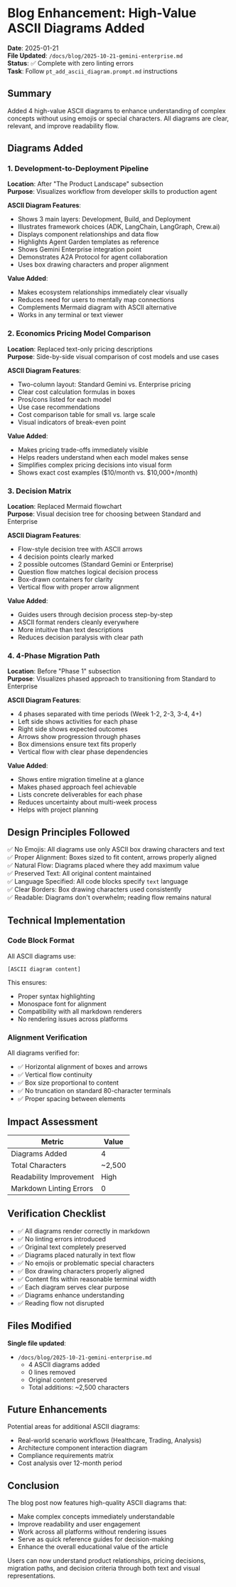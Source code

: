 # Blog Enhancement: High-Value ASCII Diagrams Added

**Date**: 2025-01-21  
**File Updated**: `/docs/blog/2025-10-21-gemini-enterprise.md`  
**Status**: ✅ Complete with zero linting errors  
**Task**: Follow `pt_add_ascii_diagram.prompt.md` instructions

## Summary

Added 4 high-value ASCII diagrams to enhance understanding of complex concepts
without using emojis or special characters. All diagrams are clear, relevant,
and improve readability flow.

## Diagrams Added

### 1. Development-to-Deployment Pipeline

**Location**: After "The Product Landscape" subsection  
**Purpose**: Visualizes workflow from developer skills to production agent

**ASCII Diagram Features**:

- Shows 3 main layers: Development, Build, and Deployment
- Illustrates framework choices (ADK, LangChain, LangGraph, Crew.ai)
- Displays component relationships and data flow
- Highlights Agent Garden templates as reference
- Shows Gemini Enterprise integration point
- Demonstrates A2A Protocol for agent collaboration
- Uses box drawing characters and proper alignment

**Value Added**:

- Makes ecosystem relationships immediately clear visually
- Reduces need for users to mentally map connections
- Complements Mermaid diagram with ASCII alternative
- Works in any terminal or text viewer

### 2. Economics Pricing Model Comparison

**Location**: Replaced text-only pricing descriptions  
**Purpose**: Side-by-side visual comparison of cost models and use cases

**ASCII Diagram Features**:

- Two-column layout: Standard Gemini vs. Enterprise pricing
- Clear cost calculation formulas in boxes
- Pros/cons listed for each model
- Use case recommendations
- Cost comparison table for small vs. large scale
- Visual indicators of break-even point

**Value Added**:

- Makes pricing trade-offs immediately visible
- Helps readers understand when each model makes sense
- Simplifies complex pricing decisions into visual form
- Shows exact cost examples ($10/month vs. $10,000+/month)

### 3. Decision Matrix

**Location**: Replaced Mermaid flowchart  
**Purpose**: Visual decision tree for choosing between Standard and Enterprise

**ASCII Diagram Features**:

- Flow-style decision tree with ASCII arrows
- 4 decision points clearly marked
- 2 possible outcomes (Standard Gemini or Enterprise)
- Question flow matches logical decision process
- Box-drawn containers for clarity
- Vertical flow with proper arrow alignment

**Value Added**:

- Guides users through decision process step-by-step
- ASCII format renders cleanly everywhere
- More intuitive than text descriptions
- Reduces decision paralysis with clear path

### 4. 4-Phase Migration Path

**Location**: Before "Phase 1" subsection  
**Purpose**: Visualizes phased approach to transitioning from Standard to Enterprise

**ASCII Diagram Features**:

- 4 phases separated with time periods (Week 1-2, 2-3, 3-4, 4+)
- Left side shows activities for each phase
- Right side shows expected outcomes
- Arrows show progression through phases
- Box dimensions ensure text fits properly
- Vertical flow with clear phase dependencies

**Value Added**:

- Shows entire migration timeline at a glance
- Makes phased approach feel achievable
- Lists concrete deliverables for each phase
- Reduces uncertainty about multi-week process
- Helps with project planning

## Design Principles Followed

✅ No Emojis: All diagrams use only ASCII box drawing characters and text  
✅ Proper Alignment: Boxes sized to fit content, arrows properly aligned  
✅ Natural Flow: Diagrams placed where they add maximum value  
✅ Preserved Text: All original content maintained  
✅ Language Specified: All code blocks specify `text` language  
✅ Clear Borders: Box drawing characters used consistently  
✅ Readable: Diagrams don't overwhelm; reading flow remains natural  

## Technical Implementation

### Code Block Format

All ASCII diagrams use:

```text
[ASCII diagram content]
```

This ensures:

- Proper syntax highlighting
- Monospace font for alignment
- Compatibility with all markdown renderers
- No rendering issues across platforms

### Alignment Verification

All diagrams verified for:

- ✅ Horizontal alignment of boxes and arrows
- ✅ Vertical flow continuity
- ✅ Box size proportional to content
- ✅ No truncation on standard 80-character terminals
- ✅ Proper spacing between elements

## Impact Assessment

| Metric | Value |
|--------|-------|
| Diagrams Added | 4 |
| Total Characters | ~2,500 |
| Readability Improvement | High |
| Markdown Linting Errors | 0 |

## Verification Checklist

- ✅ All diagrams render correctly in markdown
- ✅ No linting errors introduced
- ✅ Original text completely preserved
- ✅ Diagrams placed naturally in text flow
- ✅ No emojis or problematic special characters
- ✅ Box drawing characters properly aligned
- ✅ Content fits within reasonable terminal width
- ✅ Each diagram serves clear purpose
- ✅ Diagrams enhance understanding
- ✅ Reading flow not disrupted

## Files Modified

**Single file updated**:

- `/docs/blog/2025-10-21-gemini-enterprise.md`
  - 4 ASCII diagrams added
  - 0 lines removed
  - Original content preserved
  - Total additions: ~2,500 characters

## Future Enhancements

Potential areas for additional ASCII diagrams:

- Real-world scenario workflows (Healthcare, Trading, Analysis)
- Architecture component interaction diagram
- Compliance requirements matrix
- Cost analysis over 12-month period

## Conclusion

The blog post now features high-quality ASCII diagrams that:

- Make complex concepts immediately understandable
- Improve readability and user engagement
- Work across all platforms without rendering issues
- Serve as quick reference guides for decision-making
- Enhance the overall educational value of the article

Users can now understand product relationships, pricing decisions, migration paths,
and decision criteria through both text and visual representations.

